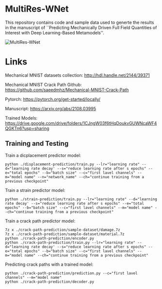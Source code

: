 # MultiRes-WNet

This repository contains code and sample data used to generte the results in the manuscript of ``Predicting Mechanically Driven Full Field Quantities of Interest with Deep Learning-Based Metamodels''.

![MultiRes-WNet](https://user-images.githubusercontent.com/54042195/127224632-7df3a99d-4408-42a7-a824-d97799ae0492.png)

# Links

Mechanical MNIST datasets collection: http://hdl.handle.net/2144/39371

Mechanical MNIST Crack Path Github: https://github.com/saeedmhz/Mechanical-MNIST-Crack-Path

Pytorch: https://pytorch.org/get-started/locally/

Manuscript: https://arxiv.org/abs/2108.03995

Trained Models: https://drive.google.com/drive/folders/1CJngW03f6tHqDoukvGUWNcaWF4QGKTn6?usp=sharing

## Training and Testing

Train a dicplacement predictor model:

    python ./displacement-prediction/train.py --lr="learning rate" --d="learning rate decay' --s="reduce learning rate after s epochs" --e="total epochs" --b="batch size" --c="first lavel channels" --m="model name" --n="network_name" --ch="continue training from a previous checkpoint"

Train a strain predictor model:

    python ./strain-prediction/train.py --lr="learning rate" --d="learning rate decay' --s="reduce learning rate after s epochs" --e="total epochs" --b="batch size" --c="first lavel channels" --m="model name" --ch="continue training from a previous checkpoint"

Train a crack path predictor model:

    7z x ./crack-path-prediction/sample-dataset/damage.7z
    7z x ./crack-path-prediction/sample-dataset/material.7z
    python ./crack-path-prediction/encoder.py
    python ./crack-path-prediction/train.py --lr="learning rate" --d="learning rate decay' --s="reduce learning rate after s epochs" --e="total epochs" --b="batch size" --c="first lavel channels" --m="model name" --ch="continue training from a previous checkpoint"

Predicting crack paths with a trained model:

    python ./crack-path-prediction/prediction.py --c="first lavel channels" --m="model name"
    python ./crack-path-prediction/decoder.py
